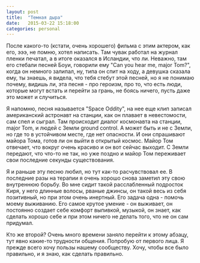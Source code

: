 ```yaml
---
layout: post
title:  "Темная дыра"
date:   2015-03-22 15:18:00
categories: personal
---
```

После какого-то (кстати, очень хорошего) фильма с этим актером, как его, эээ, не помню, хотел написать. Там чувак работал на журнал пленки печатал, а в итоге оказался в Исландии, что ли. Неважно, там его стебали песней Боуи, говорили ему "Can you hear me, major Tom?", когда он немного залипал, ну, типа он спит на ходу, а девушка сказала ему, ты знаешь, я видела, что тебя стебут этой песней, но я не понимаю почему, видишь ли, эта песня - про героизм, про то, что есть люди, которые могут встать и перейти за грань, не боясь ничего, пусть даже это может и случиться.

Я напомню, песня называется "Space Oddity", на нее еще клип записал американский астронавт на станции, как он плавает в невестомости, сам спел и сыграл. Там происходит диалог космонавта на станции, major Tom, и людей с Земли ground control. А может быть и не с Земли, но где то в устойчивом месте, где нет опасности. И они спрашивают майора Тома, готов ли он выйти в открытый космос. Майор Том отвечает, что вокруг очень красиво и он вот сейчас выходит. С Земли передают, что что-то не так, но уже поздно и майор Том переживает свои последние секунды существования. 

Я и раньше эту песню любил, но тут как-то расчувствовал ее. В последние разы на терапии я очень хорошо снова заметил эту свою внутреннюю борьбу. Во мне сидит такой расслабленный подросток Киря, у него длинные волосы, рваные джинсы, он такой весь из себя позитивный, но при этом очень инертный. Его задача одна - помочь моему выживанию. Его самое крутое умение - он выживает, он постоянно создает себе комфорт выпивкой, музыкой, он знает, как сделать хорошо себе и при этом ничего не делать того, что не он сам придумал. 

Кто же второй? Очень много времени заняло перейти к этому абзацу, тут явно какие-то трудности общения. Попробую от первого лица. Я прежде всего хочу пользы нашему сообществу. Хочу, чтобы все было правильно, и я знаю, как сделать правильно. 

